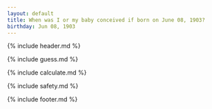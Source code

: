 ```yaml
---
layout: default
title: When was I or my baby conceived if born on June 08, 1903?
birthday: Jun 08, 1903
---
```


{% include header.md %}

{% include guess.md %}

{% include calculate.md %}

{% include safety.md %}

{% include footer.md %}



